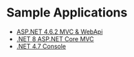 Sample Applications
====

- [ASP.NET 4.6.2 MVC & WebApi](aspnet462-mvc-webapi/)
- [.NET 8 ASP.NET Core MVC](aspnetcore8-mvc/)
- [.NET 4.7 Console](net47-console/)

